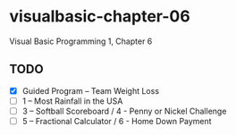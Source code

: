 # visualbasic-chapter-06
Visual Basic Programming 1, Chapter 6

## TODO
- [X] Guided Program – Team Weight Loss
- [ ] 1 – Most Rainfall in the USA
- [ ] 3 – Softball Scoreboard / 4 - Penny or Nickel Challenge
- [ ] 5 – Fractional Calculator / 6 - Home Down Payment
